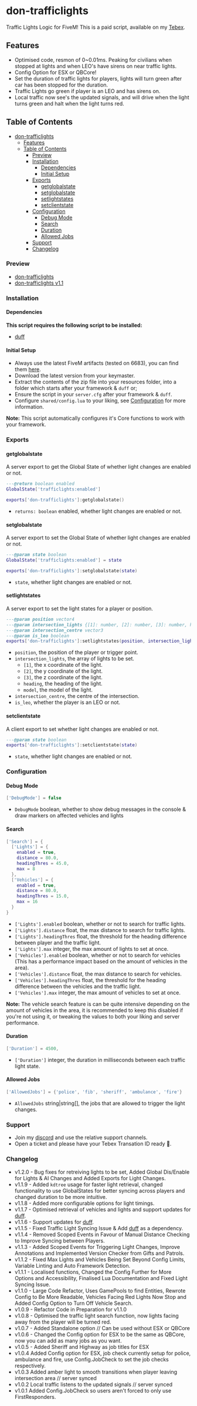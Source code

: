 # don-trafficlights

Traffic Lights Logic for FiveM! This is a paid script, available on my [Tebex](https://dons-developments.tebex.io/package/5370160).

## Features

- Optimised code, resmon of 0~0.01ms. Peaking for civilians when stopped at lights and when LEO's have sirens on near traffic lights.
- Config Option for ESX or QBCore!
- Set the duration of traffic lights for players, lights will turn green after car has been stopped for the duration.
- Traffic Lights go green if player is an LEO and has sirens on.
- Local traffic now see's the updated signals, and will drive when the light turns green and halt when the light turns red.

## Table of Contents

- [don-trafficlights](#don-trafficlights)
  - [Features](#features)
  - [Table of Contents](#table-of-contents)
    - [Preview](#preview)
    - [Installation](#installation)
      - [Dependencies](#dependencies)
      - [Initial Setup](#initial-setup)
    - [Exports](#exports)
      - [getglobalstate](#getglobalstate)
      - [setglobalstate](#setglobalstate)
      - [setlightstates](#setlightstates)
      - [setclientstate](#setclientstate)
    - [Configuration](#configuration)
      - [Debug Mode](#debug-mode)
      - [Search](#search)
      - [Duration](#duration)
      - [Allowed Jobs](#allowed-jobs)
    - [Support](#support)
    - [Changelog](#changelog)

### Preview

- [don-trafficlights](https://www.youtube.com/watch?v=xx_WiEObrHk)
- [don-trafficlights v1.1](https://streamable.com/1a4gll)

### Installation

#### Dependencies

**This script requires the following script to be installed:**

- [duff](https://github.com/DonHulieo/duff)

#### Initial Setup

- Always use the latest FiveM artifacts (tested on 6683), you can find them [here](https://runtime.fivem.net/artifacts/fivem/build_server_windows/master/).
- Download the latest version from your keymaster.
- Extract the contents of the zip file into your resources folder, into a folder which starts after your framework & `duff` or;
- Ensure the script in your `server.cfg` after your framework & `duff`.
- Configure `shared/config.lua` to your liking, see [Configuration](#configuration) for more information.

**Note:** This script automatically configures it's Core functions to work with your framework.

### Exports

#### getglobalstate

A server export to get the Global State of whether light changes are enabled or not.

```lua
---@return boolean enabled
GlobalState['trafficlights:enabled']

exports['don-trafficlights']:getglobalstate()
```

- `returns: boolean` enabled, whether light changes are enabled or not.

#### setglobalstate

A server export to set the Global State of whether light changes are enabled or not.

```lua
---@param state boolean
GlobalState['trafficlights:enabled'] = state

exports['don-trafficlights']:setglobalstate(state)
```

- `state`, whether light changes are enabled or not.

#### setlightstates

A server export to set the light states for a player or position.

```lua
---@param position vector4
---@param intersection_lights {[1]: number, [2]: number, [3]: number, heading: number, model: number}[]
---@param intersection_centre vector3
---@param is_leo boolean
exports['don-trafficlights']:setlightstates(position, intersection_lights, intersection_centre, is_leo)
```

- `position`, the position of the player or trigger point.
- `intersection_lights`, the array of lights to be set.
  - `[1]`, the x coordinate of the light.
  - `[2]`, the y coordinate of the light.
  - `[3]`, the z coordinate of the light.
  - `heading`, the heading of the light.
  - `model`, the model of the light.
- `intersection_centre`, the centre of the intersection.
- `is_leo`, whether the player is an LEO or not.

#### setclientstate

A client export to set whether light changes are enabled or not.

```lua
---@param state boolean
exports['don-trafficlights']:setclientstate(state)
```

- `state`, whether light changes are enabled or not.

### Configuration

#### Debug Mode

```lua
['DebugMode'] = false
```

- `DebugMode` boolean, whether to show debug messages in the console & draw markers on affected vehicles and lights

#### Search

```lua
['Search'] = {
  ['Lights'] = {
    enabled = true,
    distance = 80.0,
    headingThres = 45.0,
    max = 8
  },
  ['Vehicles'] = {
    enabled = true,
    distance = 80.0,
    headingThres = 15.0,
    max = 16
  }
}
```

- `['Lights'].enabled` boolean, whether or not to search for traffic lights.
- `['Lights'].distance` float, the max distance to search for traffic lights.
- `['Lights'].headingThres` float, the threshold for the heading difference between player and the traffic light.
- `['Lights'].max` integer, the max amount of lights to set at once.
- `['Vehicles'].enabled` boolean, whether or not to search for vehicles (This has a performance impact based on the amount of vehicles in the area).
- `['Vehicles'].distance` float, the max distance to search for vehicles.
- `['Vehicles'].headingThres` float, the threshold for the heading difference between the vehicles and the traffic light.
- `['Vehicles'].max` integer, the max amount of vehicles to set at once.
  
**Note:** The vehicle search feature is can be quite intensive depending on the amount of vehicles in the area, it is recommended to keep this disabled if you're not using it, or tweaking the values to both your liking and server performance.

#### Duration

```lua
['Duration'] = 4500,
```

- `['Duration']` integer, the duration in milliseconds between each traffic light state.

#### Allowed Jobs

```lua
['AllowedJobs'] = {'police', 'fib', 'sheriff', 'ambulance', 'fire'}
```

- `AllowedJobs` string|string[], the jobs that are allowed to trigger the light changes.

### Support

- Join my [discord](https://discord.gg/tVA58nbBuk) and use the relative support channels.
- Open a ticket and please have your Tebex Transation ID ready 🙂.

### Changelog

- v1.2.0 - Bug fixes for retreiving lights to be set, Added Global Dis/Enable for Lights & AI Changes and Added Exports for Light Changes.
- v1.1.9 - Added `kdtree` usage for faster light retrieval, changed functionality to use GlobalStates for better syncing across players and changed duration to be more intuitive.
- v1.1.8 - Added more configurable options for light timings.
- v1.1.7 - Optimised retrieval of vehicles and lights and support updates for [duff](https://github.com/DonHulieo/duff).
- v1.1.6 - Support updates for [duff](https://github.com/DonHulieo/duff).
- v1.1.5 - Fixed Traffic Light Syncing Issue & Add [duff](https://github.com/DonHulieo/duff) as a dependency.
- v1.1.4 - Removed Scoped Events in Favour of Manual Distance Checking to Improve Syncing between Players.
- v1.1.3 - Added Scoped Events for Triggering Light Changes, Improve Annotations and Implemented Version Checker from Gifts and Patrols.
- v1.1.2 - Fixed Max Lights and Vehicles Being Set Beyond Config Limits, Variable Linting and Auto Framework Detection.
- v1.1.1 - Localised functions, Changed the Config Further for More Options and Accessibility, Finalised Lua Documentation and Fixed Light Syncing Issue.
- v1.1.0 - Large Code Refactor, Uses GamePools to find Entities, Rewrote Config to Be More Readable, Vehicles Facing Red Lights Now Stop and Added Config Option to Turn Off Vehicle Search.
- v1.0.9 - Refactor Code in Preparation for v1.1.0
- v1.0.8 - Optimised the traffic light search function, now lights facing away from the player will be turned red.
- v1.0.7 - Added Standalone option // Can be used without ESX or QBCore
- v1.0.6 - Changed the Config option for ESX to be the same as QBCore, now you can add as many jobs as you want.
- v1.0.5 - Added Sheriff and Highway as job titles for ESX
- v1.0.4 Added Config option for ESX, job check currently setup for police, ambulance and fire, use Config.JobCheck to set the job checks respectively.
- v1.0.3 Added amber light to smooth transitions when player leaving intersection area // server synced
- v1.0.2 Local traffic listens to the updated signals // server synced
- v1.0.1 Added Config.JobCheck so users aren't forced to only use FirstResponders.
